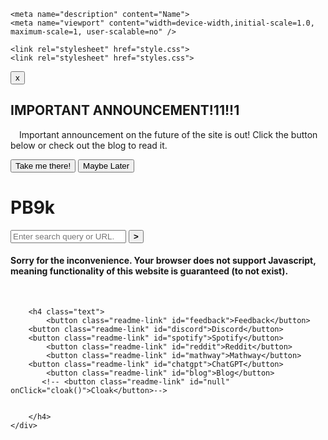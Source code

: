 
<!DOCTYPE html>
<html lang="en">
<head>
    <meta charset="utf-8">
    <title>jonessciencetutors.cf</title>

    <meta name="description" content="Name">
    <meta name="viewport" content="width=device-width,initial-scale=1.0, maximum-scale=1, user-scalable=no" />

    <link rel="stylesheet" href="style.css">
    <link rel="stylesheet" href="styles.css">
</head>
<body style="overflow: hidden;">
<script>
function cloak() {
var win = window.open()
var url = window.location.href

var backbutton = win.document.createElement('input')
backbutton.type = "button";
backbutton.value = "Back";
backbutton.onClick = "window.parent.main.history.back()";

var iframe = win.document.createElement('iframe')
iframe.style.width = "100%";
iframe.style.height = "100%";
iframe.style.border = "none";
iframe.src = url
win.document.body.appendChild(backbutton)
win.document.body.appendChild(iframe)
}
</script>

<div class=popup id=pop-div>
   <div id=box class=popup-box>
   <div id=popup-top-wrapper class=popup-top-wrapper>
       <button class=x-button id=popup-x>x</button>
   </div>
   <div class=popup-content-wrapper>
       <h2 class=popup-title>IMPORTANT ANNOUNCEMENT!11!!1</h2>
       <p>&emsp;Important announcement on the future of the site is out! Click the button below or check out the blog to read it.</p>
   <div class=popup-footer>
       <button class=popup-ok-button id=popup-ok>Take me there!</button>
       <button class=popup-no-button id=popup-no>Maybe Later</button>
   </div>   

</div>
   </div>
</div>


<div class="body-wrapper">
    <div class="main">
        <h1 class="text">PB9k</h1>
        <form class="bar" id="searchform">
            <input type="text" autocomplete="off" class="sinput" name="search-bar" id="search-bar" list="searchsuggestions" placeholder="Enter search query or URL.">
            <button aria-label="Submit" type="submit" id="sub">
                <strong>></strong>
            </button>
            <datalist id="searchsuggestions"></datalist>
        </form>
        <h4 class="text" id="motd"></h4>
        <script src="motd.js"></script>    
    <noscript>
            <h4>
                Sorry for the inconvenience. Your browser does not support Javascript, meaning functionality of this website is guaranteed (to not exist).
            </h4>
        </noscript>
    </div>
<script>
// Set the date we're counting down to
var countDownDate = new Date("May 24, 2024 15:35:00").getTime();

// Update the count down every 1 second
var x = setInterval(function() {

  // Get today's date and time
  var now = new Date().getTime();

  // Find the distance between now and the count down date
  var distance = countDownDate - now;

  // Time calculations for days, hours, minutes and seconds
  var days = Math.floor(distance / (1000 * 60 * 60 * 24));
  var hours = Math.floor((distance % (1000 * 60 * 60 * 24)) / (1000 * 60 * 60));
  var minutes = Math.floor((distance % (1000 * 60 * 60)) / (1000 * 60));
  var seconds = Math.floor((distance % (1000 * 60)) / 1000);

  // Display the result in the element with id="demo"
  document.getElementById("demo").innerHTML = days + "d " + hours + "h "
  + minutes + "m " + seconds + "s ";

  // If the count down is finished, write some text
  if (distance < 0) {
    clearInterval(x);
    document.getElementById("demo").innerHTML = "EXPIRED";
  }
}, 1000);
</script>    
    <div class="footer">
	
        <h4 class="text">
            <button class="readme-link" id="feedback">Feedback</button>
	    <button class="readme-link" id="discord">Discord</button>
	    <button class="readme-link" id="spotify">Spotify</button>
            <button class="readme-link" id="reddit">Reddit</button>
            <button class="readme-link" id="mathway">Mathway</button>
	    <button class="readme-link" id="chatgpt">ChatGPT</button>
            <button class="readme-link" id="blog">Blog</button>
           <!-- <button class="readme-link" id="null" onClick="cloak()">Cloak</button>-->


        </h4>
    </div>
</div>
<script src="uv/uv.bundle.js"></script>
<script src="uv/uv.config.js"></script>
<script src="index.js"></script>
<script src="pop.js"></script>
</body>
<script src="telem.js"></script>
</html>
